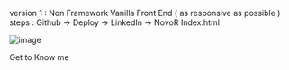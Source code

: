 version 1 :   Non Framework Vanilla Front End ( as responsive as possible )
steps : Github -> Deploy -> LinkedIn -> NovoR
Index.html

![image](https://github.com/gracemann365/portfolio28/assets/95162905/cfb5f083-9e84-4128-9e92-f0982c8a18c8)

Get to Know me






